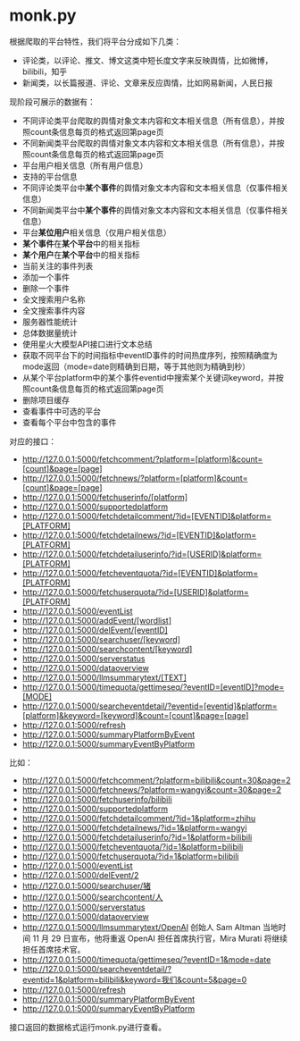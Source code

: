 # monk.py

根据爬取的平台特性，我们将平台分成如下几类：

- 评论类，以评论、推文、博文这类中短长度文字来反映舆情，比如微博，bilibili，知乎
- 新闻类，以长篇报道、评论、文章来反应舆情，比如网易新闻，人民日报

现阶段可展示的数据有：

- 不同评论类平台爬取的舆情对象文本内容和文本相关信息（所有信息），并按照count条信息每页的格式返回第page页
- 不同新闻类平台爬取的舆情对象文本内容和文本相关信息（所有信息），并按照count条信息每页的格式返回第page页
- 平台用户相关信息（所有用户信息）
- 支持的平台信息
- 不同评论类平台中**某个事件**的舆情对象文本内容和文本相关信息（仅事件相关信息）
- 不同新闻类平台中**某个事件**的舆情对象文本内容和文本相关信息（仅事件相关信息）
- 平台**某位用户**相关信息（仅用户相关信息）
- **某个事件**在**某个平台**中的相关指标
- **某个用户**在**某个平台**中的相关指标
- 当前关注的事件列表
- 添加一个事件
- 删除一个事件
- 全文搜索用户名称
- 全文搜索事件内容
- 服务器性能统计
- 总体数据量统计
- 使用星火大模型API接口进行文本总结
- 获取不同平台下的时间指标中eventID事件的时间热度序列，按照精确度为mode返回（mode=date则精确到日期，等于其他则为精确到秒）
- 从某个平台platform中的某个事件eventid中搜索某个关键词keyword，并按照count条信息每页的格式返回第page页
- 删除项目缓存
- 查看事件中可选的平台
- 查看每个平台中包含的事件


对应的接口：

- http://127.0.0.1:5000/fetchcomment/?platform=[platform]&count=[count]&page=[page]
- http://127.0.0.1:5000/fetchnews/?platform=[platform]&count=[count]&page=[page]
- http://127.0.0.1:5000/fetchuserinfo/[platform]
- http://127.0.0.1:5000/supportedplatform
- http://127.0.0.1:5000/fetchdetailcomment/?id=[EVENTID]&platform=[PLATFORM]
- http://127.0.0.1:5000/fetchdetailnews/?id=[EVENTID]&platform=[PLATFORM]
- http://127.0.0.1:5000/fetchdetailuserinfo/?id=[USERID]&platform=[PLATFORM]
- http://127.0.0.1:5000/fetcheventquota/?id=[EVENTID]&platform=[PLATFORM]
- http://127.0.0.1:5000/fetchuserquota/?id=[USERID]&platform=[PLATFORM]
- http://127.0.0.1:5000/eventList
- http://127.0.0.1:5000/addEvent/[wordlist]
- http://127.0.0.1:5000/delEvent/[eventID]
- http://127.0.0.1:5000/searchuser/[keyword]
- http://127.0.0.1:5000/searchcontent/[keyword]
- http://127.0.0.1:5000/serverstatus
- http://127.0.0.1:5000/dataoverview
- http://127.0.0.1:5000/llmsummarytext/[TEXT]
- http://127.0.0.1:5000/timequota/gettimeseq/?eventID=[eventID]?mode=[MODE]
- http://127.0.0.1:5000/searcheventdetail/?eventid=[eventid]&platform=[platform]&keyword=[keyword]&count=[count]&page=[page]
- http://127.0.0.1:5000/refresh
- http://127.0.0.1:5000/summaryPlatformByEvent
- http://127.0.0.1:5000/summaryEventByPlatform

比如：

- http://127.0.0.1:5000/fetchcomment/?platform=bilibili&count=30&page=2
- http://127.0.0.1:5000/fetchnews/?platform=wangyi&count=30&page=2
- http://127.0.0.1:5000/fetchuserinfo/bilibili
- http://127.0.0.1:5000/supportedplatform
- http://127.0.0.1:5000/fetchdetailcomment/?id=1&platform=zhihu
- http://127.0.0.1:5000/fetchdetailnews/?id=1&platform=wangyi
- http://127.0.0.1:5000/fetchdetailuserinfo/?id=1&platform=bilibili
- http://127.0.0.1:5000/fetcheventquota/?id=1&platform=bilibili
- http://127.0.0.1:5000/fetchuserquota/?id=1&platform=bilibili
- http://127.0.0.1:5000/eventList
- http://127.0.0.1:5000/delEvent/2
- http://127.0.0.1:5000/searchuser/猪
- http://127.0.0.1:5000/searchcontent/人
- http://127.0.0.1:5000/serverstatus
- http://127.0.0.1:5000/dataoverview
- http://127.0.0.1:5000/llmsummarytext/OpenAI 创始人 Sam Altman 当地时间 11 月 29 日宣布，他将重返 OpenAI 担任首席执行官，Mira Murati 将继续担任首席技术官。
- http://127.0.0.1:5000/timequota/gettimeseq/?eventID=1&mode=date
- http://127.0.0.1:5000/searcheventdetail/?eventid=1&platform=bilibili&keyword=我们&count=5&page=0
- http://127.0.0.1:5000/refresh
- http://127.0.0.1:5000/summaryPlatformByEvent
- http://127.0.0.1:5000/summaryEventByPlatform

接口返回的数据格式运行monk.py进行查看。